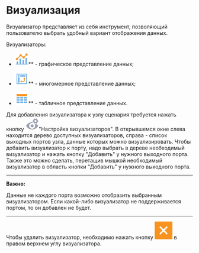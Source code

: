 # Визуализация

Визуализатор представляет из себя инструмент, позволяющий пользователю выбрать удобный вариант отображения данных.

Визуализаторы:

* ![](/media/app/icons/view_types_18/view_types_default-01.svg)** - графическое представление данных;

* ![](/media/app/icons/view_types_18/view_types_default-03.svg)** - многомерное представление данных;

* ![](/media/app/icons/view_types_18/view_types_default-02.svg)** - табличное представление данных.

Для добавления визуализатора к узлу сценария требуется нажать кнопку ![](/media/app/visualization/visualizer_notactive.svg)"Настройка визуализаторов". В открывшемся окне слева находится дерево доступных визуализаторов, справа - список выходных портов узла, данные которых можно визуализировать. Чтобы добавить визуализатор к порту, надо выбрать в дереве необходимый визуализатор и нажать кнопку "Добавить" у нужного выходного порта. Также это можно сделать, перетащив мышкой необходимый визуализатор в область кнопки "Добавить" у нужного выходного порта.

-----

**Важно:** 

Данные не каждого порта возможно отобразить выбранным визуализатором. Если какой-либо визуализатор не поддерживается портом, то он добавлен не будет.

-----

Чтобы удалить визуализатор, необходимо нажать кнопку ![](/media/app/visualization/delete.svg) в правом верхнем углу визуализатора.

